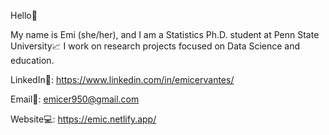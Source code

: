 Hello👋 

My name is Emi (she/her), and I am a Statistics Ph.D. student at Penn State University📈 I work on research projects focused on Data Science and education. 

LinkedIn🤝: https://www.linkedin.com/in/emicervantes/

Email📧: emicer950@gmail.com 

Website💻: https://emic.netlify.app/

<!---
emicervantes/emicervantes is a ✨ special ✨ repository because its `README.md` (this file) appears on your GitHub profile.
You can click the Preview link to take a look at your changes.
--->

